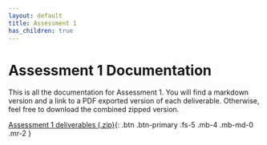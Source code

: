 ```yaml
---
layout: default
title: Assessment 1
has_children: true
---
```

# Assessment 1 Documentation

This is all the documentation for Assessment 1. You will find a markdown version and a link to a PDF exported version of each deliverable. Otherwise, feel free to download the combined zipped version.

[Assessment 1 deliverables (.zip)](/assets/assessment1/deliverables/combined.zip){: .btn .btn-primary .fs-5 .mb-4 .mb-md-0 .mr-2 }
